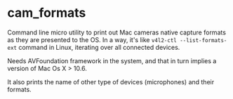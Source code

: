 cam_formats
===========

Command line micro utility to print out Mac cameras native capture formats as they are presented to the OS. In a way, it's like `v4l2-ctl --list-formats-ext` command in Linux, iterating over all connected devices.

Needs AVFoundation framework in the system, and that in turn implies a version of Mac Os X > 10.6.

It also prints the name of other type of devices (microphones) and their formats.

